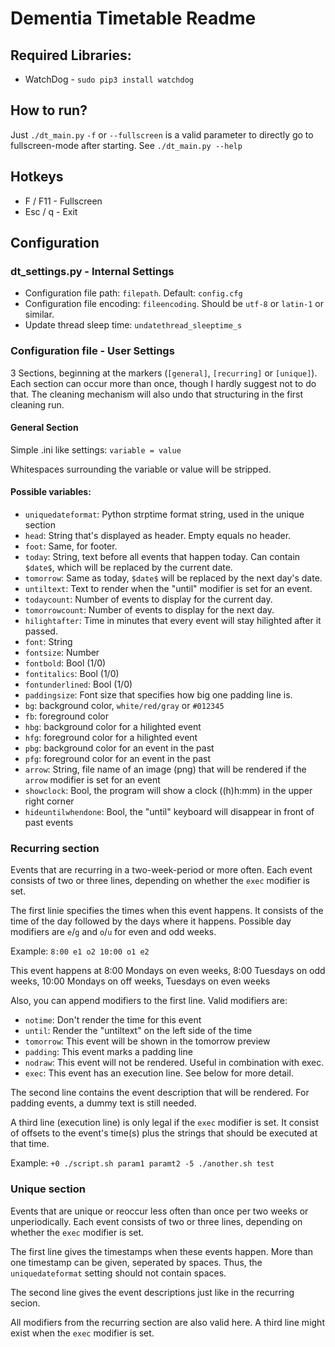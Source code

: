 # Dementia Timetable Readme
## Required Libraries:
- WatchDog - `sudo pip3 install watchdog`

## How to run?
Just `./dt_main.py`
`-f` or `--fullscreen` is a valid parameter to directly go to fullscreen-mode after starting.
See `./dt_main.py --help`

## Hotkeys
- F / F11 - Fullscreen
- Esc / q - Exit

## Configuration
### dt_settings.py - Internal Settings
- Configuration file path: `filepath`. Default: `config.cfg`
- Configuration file encoding: `fileencoding`. Should be `utf-8` or `latin-1` or similar.
- Update thread sleep time: `undatethread_sleeptime_s`

### Configuration file - User Settings
3 Sections, beginning at the markers (`[general]`, `[recurring]` or `[unique]`).
Each section can occur more than once, though I hardly suggest not to do that. The cleaning mechanism will also undo that structuring in the first cleaning run.

#### General Section
Simple .ini like settings:
`variable = value`

Whitespaces surrounding the variable or value will be stripped.

#### Possible variables:
- `uniquedateformat`: Python strptime format string, used in the unique section
- `head`: String that's displayed as header. Empty equals no header.
- `foot`: Same, for footer.
- `today`: String, text before all events that happen today.
    Can contain `$date$`, which will be replaced by the current date.
- `tomorrow`: Same as today, `$date$` will be replaced by the next day's date.
- `untiltext`: Text to render when the "until" modifier is set for an event.
- `todaycount`: Number of events to display for the current day.
- `tomorrowcount`: Number of events to display for the next day.
- `hilightafter`: Time in minutes that every event will stay hilighted after it passed.
- `font`: String
- `fontsize`: Number
- `fontbold`: Bool (1/0)
- `fontitalics`: Bool (1/0)
- `fontunderlined`: Bool (1/0)
- `paddingsize`: Font size that specifies how big one padding line is.
- `bg`: background color, `white/red/gray` or `#012345`
- `fb`: foreground color
- `hbg`: background color for a hilighted event
- `hfg`: foreground color for a hilighted event
- `pbg`: background color for an event in the past
- `pfg`: foreground color for an event in the past
- `arrow`: String, file name of an image (png) that will be rendered if the
    `arrow` modifier is set for an event
- `showclock`: Bool, the program will show a clock ((h)h:mm) in the upper
    right corner
- `hideuntilwhendone`: Bool, the "until" keyboard will disappear in front of
    past events

### Recurring section
Events that are recurring in a two-week-period or more often.
Each event consists of two or three lines, depending on whether the `exec` modifier is set.

The first linie specifies the times when this event happens. It consists of the
time of the day followed by the days where it happens. Possible day modifiers are
`e`/`g` and `o`/`u` for even and odd weeks.

Example: `8:00 e1 o2 10:00 o1 e2`

This event happens at 8:00 Mondays on even weeks, 8:00 Tuesdays on odd weeks,
10:00 Mondays on off weeks, Tuesdays on even weeks

Also, you can append modifiers to the first line. Valid modifiers are:
- `notime`: Don't render the time for this event
- `until`: Render the "untiltext" on the left side of the time
- `tomorrow`: This event will be shown in the tomorrow preview
- `padding`: This event marks a padding line
- `nodraw`: This event will not be rendered. Useful in combination with exec.
- `exec`: This event has an execution line. See below for more detail.

The second line contains the event description that will be rendered.
For padding events, a dummy text is still needed.

A third line (execution line) is only legal if the `exec` modifier is set. It consist of offsets to the event's time(s) plus the strings that should be executed at that time.

Example: `+0 ./script.sh param1 paramt2 -5 ./another.sh test`

### Unique section
Events that are unique or reoccur less often than once per two weeks or unperiodically.
Each event consists of two or three lines, depending on whether the `exec` modifier is set.

The first line gives the timestamps when these
events happen. More than one timestamp can be given, seperated by spaces. Thus,
the `uniquedateformat` setting should not contain spaces.

The second line gives the event descriptions just like in the recurring secion.

All modifiers from the recurring section are also valid here. A third line might exist when the `exec` modifier is set.
